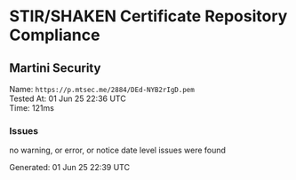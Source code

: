 # STIR/SHAKEN Certificate Repository Compliance

## Martini Security

Name: `https://p.mtsec.me/2884/DEd-NYB2rIgD.pem`\
Tested At: 01 Jun 25 22:36 UTC\
Time: 121ms

### Issues

no warning, or error, or notice date level issues were found

Generated: 01 Jun 25 22:39 UTC